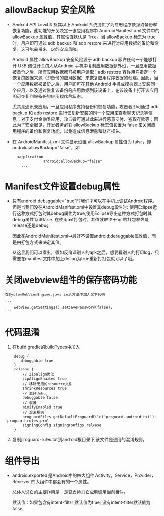 

# allowBackup 安全风险

- Android API Level 8 及其以上 Android 系统提供了为应用程序数据的备份和恢复功能，此功能的开关决定于该应用程序中 AndroidManifest.xml 文件中的 allowBackup 属性值，其属性值默认是 True。当 allowBackup 标志为 true 时，用户即可通过 adb backup 和 adb restore 来进行对应用数据的备份和恢复，这可能会带来一定的安全风险。

  Android 属性 allowBackup 安全风险源于 adb backup 容许任何一个能够打开 USB 调试开关的人从Android 手机中复制应用数据到外设，一旦应用数据被备份之后，所有应用数据都可被用户读取；adb restore 容许用户指定一个恢复的数据来源（即备份的应用数据）来恢复应用程序数据的创建。因此，当一个应用数据被备份之后，用户即可在其他 Android 手机或模拟器上安装同一个应用，以及通过恢复该备份的应用数据到该设备上，在该设备上打开该应用即可恢复到被备份的应用程序的状态。

  尤其是通讯录应用，一旦应用程序支持备份和恢复功能，攻击者即可通过 adb backup 和 adb restore 进行恢复新安装的同一个应用来查看聊天记录等信息；对于支付金融类应用，攻击者可通过此来进行恶意支付、盗取存款等；因此为了安全起见，开发者务必将 allowBackup 标志值设置为 false 来关闭应用程序的备份和恢复功能，以免造成信息泄露和财产损失。

- 在 AndroidManifest.xml 文件显示设置 allowBackup 属性值为 false，即 android:allowBackup="false"，如

  ```
    <application
                android:allowBackup="false"
      ...
  ```

# Manifest文件设置debug属性

- 只有android:debuggable="true"时我们才可以在手机上调试Android程序。
  但是当我们没在AndroidManifest.xml中设置其debug属性时:
  使用Eclipse运行这种方式打包时其debug属性为true,使用Eclipse导出这种方式打包时其debug属性为法false.
  在使用ant打包时，其值就取决于ant的打包参数是release还是debug.

  因此在AndroidMainifest.xml中最好不设置android:debuggable属性值，而是由打包方式来决定其值。

  从这里我们可以看出，假如反编译别人的apk之后，想要看别人的打印log，只需要在manifest文件中加上debug为true重新打打包就可以了哦。

# 关闭webview组件的保存密码功能

    在SystemWebViewEngine.java init方法中加入如下代码

    ```
        webView.getSettings().setSavePassword(false);
    ```

# 代码混淆

1. 在build.gradle的buildTypes中加入

```
    debug {
       debuggable true
    }
    release {
        // Zipalign优化
        zipAlignEnabled true
        // 移除无用的resource文件
        shrinkResources true
        // 去掉debug
        debuggable false
        // 混淆
        minifyEnabled true
        // 混淆规则
        proguardFiles getDefaultProguardFile('proguard-android.txt'), 'proguard-rules.pro'
        signingConfig signingConfigs.release
    }
```

2. 复制proguard-rules.txt到android根目录下,该文件是通用的混淆规则。

# 组件导出

- android:exported 是Android中的四大组件 Activity，Service，Provider，Receiver 四大组件中都会有的一个属性。

  总体来说它的主要作用是：是否支持其它应用调用当前组件。

  默认值：如果包含有intent-filter 默认值为true; 没有intent-filter默认值为false。